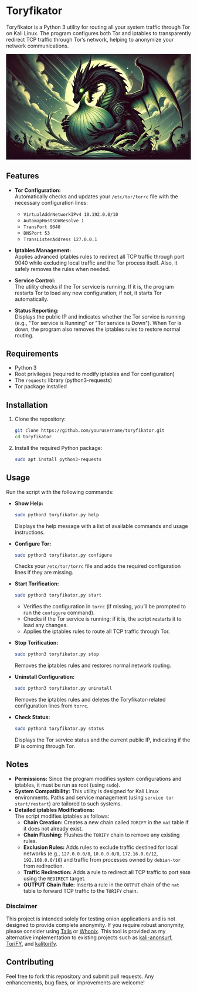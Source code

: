 # Toryfikator

Toryfikator is a Python 3 utility for routing all your system traffic through Tor on Kali Linux. The program configures both Tor and iptables to transparently redirect TCP traffic through Tor’s network, helping to anonymize your network communications.

![Dragon Eats Onion](dragoneatsonion.webp)

## Features

- **Tor Configuration:**  
  Automatically checks and updates your `/etc/tor/torrc` file with the necessary configuration lines:
  - `VirtualAddrNetworkIPv4 10.192.0.0/10`
  - `AutomapHostsOnResolve 1`
  - `TransPort 9040`
  - `DNSPort 53`
  - `TransListenAddress 127.0.0.1`

- **Iptables Management:**  
  Applies advanced iptables rules to redirect all TCP traffic through port 9040 while excluding local traffic and the Tor process itself. Also, it safely removes the rules when needed.

- **Service Control:**  
  The utility checks if the Tor service is running. If it is, the program restarts Tor to load any new configuration; if not, it starts Tor automatically.

- **Status Reporting:**  
  Displays the public IP and indicates whether the Tor service is running (e.g., "Tor service is Running" or "Tor service is Down"). When Tor is down, the program also removes the iptables rules to restore normal routing.

## Requirements

- Python 3
- Root privileges (required to modify iptables and Tor configuration)
- The `requests` library (python3-requests)
- Tor package installed 

## Installation

1. Clone the repository:
   ```bash
   git clone https://github.com/yourusername/toryfikator.git
   cd toryfikator

2. Install the required Python package:
	```bash
	sudo apt install python3-requests
	```

## Usage

Run the script with the following commands:

- **Show Help:**

  ```bash
  sudo python3 toryfikator.py help
  ```

  Displays the help message with a list of available commands and usage instructions.

- **Configure Tor:**

  ```bash
  sudo python3 toryfikator.py configure
  ```

  Checks your `/etc/tor/torrc` file and adds the required configuration lines if they are missing.

- **Start Torification:**

  ```bash
  sudo python3 toryfikator.py start
  ```

  - Verifies the configuration in `torrc` (if missing, you’ll be prompted to run the `configure` command).
  - Checks if the Tor service is running; if it is, the script restarts it to load any changes.
  - Applies the iptables rules to route all TCP traffic through Tor.

- **Stop Torification:**

  ```bash
  sudo python3 toryfikator.py stop
  ```

  Removes the iptables rules and restores normal network routing.

- **Uninstall Configuration:**

  ```bash
  sudo python3 toryfikator.py uninstall
  ```

  Removes the iptables rules and deletes the Toryfikator-related configuration lines from `torrc`.

- **Check Status:**

  ```bash
  sudo python3 toryfikator.py status
  ```

  Displays the Tor service status and the current public IP, indicating if the IP is coming through Tor.

## Notes

- **Permissions:**
   Since the program modifies system configurations and iptables, it must be run as root (using `sudo`).
- **System Compatibility:**
   This utility is designed for Kali Linux environments. Paths and service management (using `service tor start/restart`) are tailored to such systems.
- **Detailed iptables Modifications:**  
    The script modifies iptables as follows:
    - **Chain Creation:** Creates a new chain called `TORIFY` in the `nat` table if it does not already exist.
    - **Chain Flushing:** Flushes the `TORIFY` chain to remove any existing rules.
    - **Exclusion Rules:** Adds rules to exclude traffic destined for local networks (e.g., `127.0.0.0/8`, `10.0.0.0/8`, `172.16.0.0/12`, `192.168.0.0/16`) and traffic from processes owned by `debian-tor` from redirection.
    - **Traffic Redirection:** Adds a rule to redirect all TCP traffic to port `9040` using the `REDIRECT` target.
    - **OUTPUT Chain Rule:** Inserts a rule in the `OUTPUT` chain of the `nat` table to forward TCP traffic to the `TORIFY` chain.

### Disclaimer

This project is intended solely for testing onion applications and is not designed to provide complete anonymity. If you require robust anonymity, please consider using [Tails](https://tails.net/) or [Whonix](https://www.whonix.org/). This tool is provided as my alternative implementation to existing projects such as [kali-anonsurf](https://github.com/Und3rf10w/kali-anonsurf), [ToriFY](https://github.com/Debajyoti0-0/ToriFY), and [kalitorify](https://github.com/brainfucksec/kalitorify).

## Contributing

Feel free to fork this repository and submit pull requests. Any enhancements, bug fixes, or improvements are welcome!
